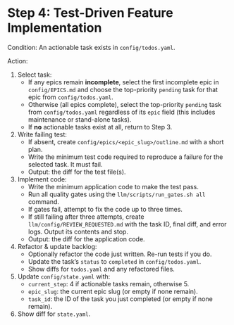 # Step 4: Test-Driven Feature Implementation

Condition: An actionable task exists in `config/todos.yaml`.

Action:
1. Select task:
   * If any epics remain **incomplete**, select the first incomplete epic in `config/EPICS.md` and choose the top-priority `pending` task for that epic from `config/todos.yaml`.
   * Otherwise (all epics complete), select the top-priority `pending` task from `config/todos.yaml` regardless of its `epic` field (this includes maintenance or stand-alone tasks).
   * If **no** actionable tasks exist at all, return to Step 3.
2. Write failing test:
   * If absent, create `config/epics/<epic_slug>/outline.md` with a short plan.
   * Write the minimum test code required to reproduce a failure for the selected task. It must fail.
   * Output: the diff for the test file(s).
3. Implement code:
   * Write the minimum application code to make the test pass.
   * Run all quality gates using the `llm/scripts/run_gates.sh all` command.
   * If gates fail, attempt to fix the code up to three times.
   * If still failing after three attempts, create `llm/config/REVIEW_REQUESTED.md` with the task ID, final diff, and error logs. Output its contents and stop.
   * Output: the diff for the application code.
4. Refactor & update backlog:
   * Optionally refactor the code just written. Re-run tests if you do.
   * Update the task’s `status` to `completed` in `config/todos.yaml`.
   * Show diffs for `todos.yaml` and any refactored files.
5. Update `config/state.yaml` with:
   * `current_step`: 4 if actionable tasks remain, otherwise 5.
   * `epic_slug`: the current epic slug (or empty if none remain).
   * `task_id`: the ID of the task you just completed (or empty if none remain).
6. Show diff for `state.yaml`. 